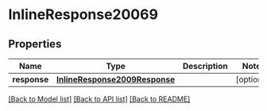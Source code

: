 # InlineResponse20069

## Properties
Name | Type | Description | Notes
------------ | ------------- | ------------- | -------------
**response** | [**InlineResponse2009Response**](InlineResponse2009Response.md) |  | [optional] 

[[Back to Model list]](../README.md#documentation-for-models) [[Back to API list]](../README.md#documentation-for-api-endpoints) [[Back to README]](../README.md)


